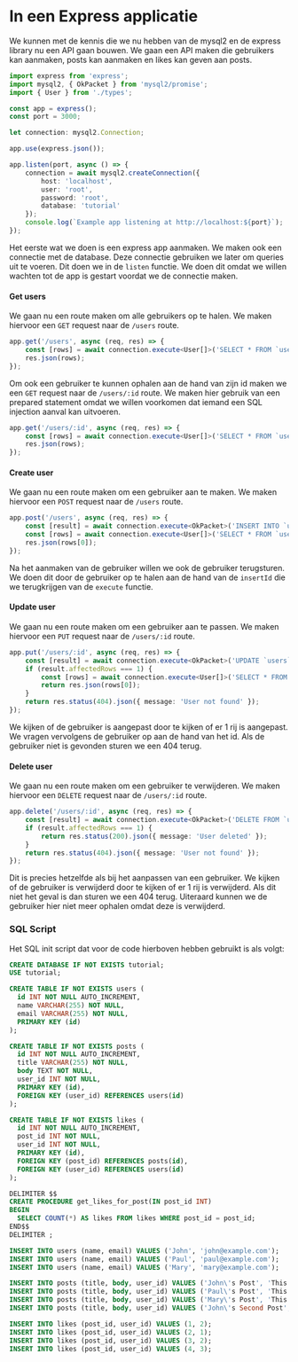 # In een Express applicatie

We kunnen met de kennis die we nu hebben van de mysql2 en de express library nu een API gaan bouwen. We gaan een API maken die gebruikers kan aanmaken, posts kan aanmaken en likes kan geven aan posts.

```typescript
import express from 'express';
import mysql2, { OkPacket } from 'mysql2/promise';
import { User } from './types';

const app = express();
const port = 3000;

let connection: mysql2.Connection;

app.use(express.json());

app.listen(port, async () => {
    connection = await mysql2.createConnection({
        host: 'localhost',
        user: 'root',
        password: 'root',
        database: 'tutorial'
    });
    console.log(`Example app listening at http://localhost:${port}`);
});
```

Het eerste wat we doen is een express app aanmaken. We maken ook een connectie met de database. Deze connectie gebruiken we later om queries uit te voeren. Dit doen we in de `listen` functie. We doen dit omdat we willen wachten tot de app is gestart voordat we de connectie maken.

#### Get users

We gaan nu een route maken om alle gebruikers op te halen. We maken hiervoor een `GET` request naar de `/users` route.

```typescript
app.get('/users', async (req, res) => {
    const [rows] = await connection.execute<User[]>('SELECT * FROM `users`');
    res.json(rows);
});
```

Om ook een gebruiker te kunnen ophalen aan de hand van zijn id maken we een `GET` request naar de `/users/:id` route. We maken hier gebruik van een prepared statement omdat we willen voorkomen dat iemand een SQL injection aanval kan uitvoeren.

```typescript
app.get('/users/:id', async (req, res) => {
    const [rows] = await connection.execute<User[]>('SELECT * FROM `users` WHERE `id` = ?', [req.params.id]);
    res.json(rows);
});
```

#### Create user

We gaan nu een route maken om een gebruiker aan te maken. We maken hiervoor een `POST` request naar de `/users` route.

```typescript
app.post('/users', async (req, res) => {
    const [result] = await connection.execute<OkPacket>('INSERT INTO `users` (`name`, `email`) VALUES (?, ?)', [req.body.name, req.body.email]);
    const [rows] = await connection.execute<User[]>('SELECT * FROM `users` WHERE `id` = ?', [result.insertId]);
    res.json(rows[0]);
});
```

Na het aanmaken van de gebruiker willen we ook de gebruiker terugsturen. We doen dit door de gebruiker op te halen aan de hand van de `insertId` die we terugkrijgen van de `execute` functie.

#### Update user

We gaan nu een route maken om een gebruiker aan te passen. We maken hiervoor een `PUT` request naar de `/users/:id` route.

```typescript
app.put('/users/:id', async (req, res) => {
    const [result] = await connection.execute<OkPacket>('UPDATE `users` SET `name` = ? WHERE `id` = ?', [req.body.name, req.params.id]);
    if (result.affectedRows === 1) {
        const [rows] = await connection.execute<User[]>('SELECT * FROM `users` WHERE `id` = ?', [req.params.id]);
        return res.json(rows[0]);
    }
    return res.status(404).json({ message: 'User not found' });
});
```

We kijken of de gebruiker is aangepast door te kijken of er 1 rij is aangepast. We vragen vervolgens de gebruiker op aan de hand van het id. Als de gebruiker niet is gevonden sturen we een 404 terug.

#### Delete user

We gaan nu een route maken om een gebruiker te verwijderen. We maken hiervoor een `DELETE` request naar de `/users/:id` route.

```typescript
app.delete('/users/:id', async (req, res) => {
    const [result] = await connection.execute<OkPacket>('DELETE FROM `users` WHERE `id` = ?', [req.params.id]);
    if (result.affectedRows === 1) {
        return res.status(200).json({ message: 'User deleted' });
    }
    return res.status(404).json({ message: 'User not found' });
});
```

Dit is precies hetzelfde als bij het aanpassen van een gebruiker. We kijken of de gebruiker is verwijderd door te kijken of er 1 rij is verwijderd. Als dit niet het geval is dan sturen we een 404 terug. Uiteraard kunnen we de gebruiker hier niet meer ophalen omdat deze is verwijderd.

### SQL Script

Het SQL init script dat voor de code hierboven hebben gebruikt is als volgt:

```sql
CREATE DATABASE IF NOT EXISTS tutorial;
USE tutorial;

CREATE TABLE IF NOT EXISTS users (
  id INT NOT NULL AUTO_INCREMENT,
  name VARCHAR(255) NOT NULL,
  email VARCHAR(255) NOT NULL,
  PRIMARY KEY (id)
);

CREATE TABLE IF NOT EXISTS posts (
  id INT NOT NULL AUTO_INCREMENT,
  title VARCHAR(255) NOT NULL,
  body TEXT NOT NULL,
  user_id INT NOT NULL,
  PRIMARY KEY (id),
  FOREIGN KEY (user_id) REFERENCES users(id)
);

CREATE TABLE IF NOT EXISTS likes (
  id INT NOT NULL AUTO_INCREMENT,
  post_id INT NOT NULL,
  user_id INT NOT NULL,
  PRIMARY KEY (id),
  FOREIGN KEY (post_id) REFERENCES posts(id),
  FOREIGN KEY (user_id) REFERENCES users(id)
);

DELIMITER $$
CREATE PROCEDURE get_likes_for_post(IN post_id INT)
BEGIN
  SELECT COUNT(*) AS likes FROM likes WHERE post_id = post_id;
END$$
DELIMITER ;

INSERT INTO users (name, email) VALUES ('John', 'john@example.com');
INSERT INTO users (name, email) VALUES ('Paul', 'paul@example.com');
INSERT INTO users (name, email) VALUES ('Mary', 'mary@example.com');

INSERT INTO posts (title, body, user_id) VALUES ('John\'s Post', 'This is John\'s post', 1);
INSERT INTO posts (title, body, user_id) VALUES ('Paul\'s Post', 'This is Paul\'s post', 2);
INSERT INTO posts (title, body, user_id) VALUES ('Mary\'s Post', 'This is Mary\'s post', 3);
INSERT INTO posts (title, body, user_id) VALUES ('John\'s Second Post', 'This is John\'s second post', 1);

INSERT INTO likes (post_id, user_id) VALUES (1, 2);
INSERT INTO likes (post_id, user_id) VALUES (2, 1);
INSERT INTO likes (post_id, user_id) VALUES (3, 2);
INSERT INTO likes (post_id, user_id) VALUES (4, 3);
```
